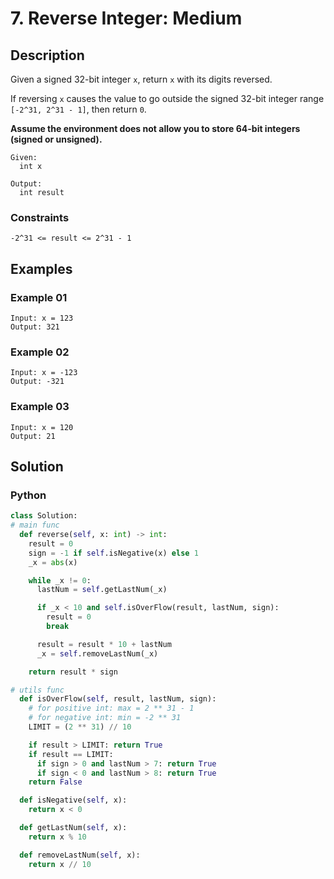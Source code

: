# 7. Reverse Integer: Medium

## Description

Given a signed 32-bit integer `x`, return `x` with its digits reversed.

If reversing `x` causes the value to go outside the signed 32-bit integer range `[-2^31, 2^31 - 1]`, then return `0`.

**Assume the environment does not allow you to store 64-bit integers (signed or unsigned).**

```
Given:
  int x

Output:
  int result
```

### Constraints

```
-2^31 <= result <= 2^31 - 1
```

## Examples

### Example 01

```
Input: x = 123
Output: 321
```

### Example 02

```
Input: x = -123
Output: -321
```

### Example 03

```
Input: x = 120
Output: 21
```

## Solution

### Python

```python
class Solution:
# main func
  def reverse(self, x: int) -> int:
    result = 0
    sign = -1 if self.isNegative(x) else 1
    _x = abs(x)

    while _x != 0:
      lastNum = self.getLastNum(_x)

      if _x < 10 and self.isOverFlow(result, lastNum, sign):
        result = 0
        break

      result = result * 10 + lastNum
      _x = self.removeLastNum(_x)

    return result * sign

# utils func
  def isOverFlow(self, result, lastNum, sign):
    # for positive int: max = 2 ** 31 - 1
    # for negative int: min = -2 ** 31
    LIMIT = (2 ** 31) // 10

    if result > LIMIT: return True
    if result == LIMIT:
      if sign > 0 and lastNum > 7: return True
      if sign < 0 and lastNum > 8: return True
    return False

  def isNegative(self, x):
    return x < 0

  def getLastNum(self, x):
    return x % 10

  def removeLastNum(self, x):
    return x // 10
```
